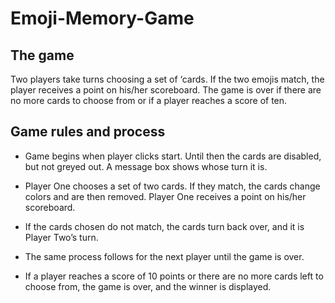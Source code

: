 # Emoji-Memory-Game
## The game 
Two players take turns choosing a set of ‘cards.  If the two emojis match, the player receives a point on his/her scoreboard. The game is over if there are no more cards to choose from or if a player reaches a score of ten.  

## Game rules and process 

* Game begins when player clicks start. Until then the cards are disabled, but not greyed out. A message box shows whose turn it is.  

* Player One chooses a set of two cards. If they match, the cards change colors and are then removed. Player One receives a point on his/her scoreboard.  

* If the cards chosen do not match, the cards turn back over, and it is Player Two’s turn.  

* The same process follows for the next player until the game is over.  

* If a player reaches a score of 10 points or there are no more cards left to choose from, the game is over, and the winner is displayed.  
